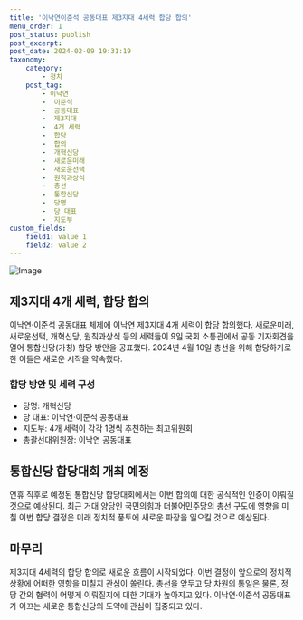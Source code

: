 ```yaml
---
title: '이낙연이준석 공동대표 제3지대 4세력 합당 합의'
menu_order: 1
post_status: publish
post_excerpt: 
post_date: 2024-02-09 19:31:19
taxonomy:
    category:
        - 정치
    post_tag:
        - 이낙연
        -  이준석
        -  공동대표
        -  제3지대
        -  4개 세력
        -  합당
        -  합의
        -  개혁신당
        -  새로운미래
        -  새로운선택
        -  원칙과상식
        -  총선
        -  통합신당
        -  당명
        -  당 대표
        -  지도부
custom_fields:
    field1: value 1
    field2: value 2
---
```


![Image](https://imgnews.pstatic.net/image/001/2024/02/09/PYH2024020903980001300_P4_20240209162807877.jpg?type=w647)

## 제3지대 4개 세력, 합당 합의
이낙연·이준석 공동대표 체제에 이낙연 제3지대 4개 세력이 합당 합의했다. 새로운미래, 새로운선택, 개혁신당, 원칙과상식 등의 세력들이 9일 국회 소통관에서 공동 기자회견을 열어 통합신당(가칭) 합당 방안을 공표했다. 2024년 4월 10일 총선을 위해 합당하기로 한 이들은 새로운 시작을 약속했다.
### 합당 방안 및 세력 구성
- 당명: 개혁신당
- 당 대표: 이낙연·이준석 공동대표
- 지도부: 4개 세력이 각각 1명씩 추천하는 최고위원회
- 총괄선대위원장: 이낙연 공동대표
## 통합신당 합당대회 개최 예정
연휴 직후로 예정된 통합신당 합당대회에서는 이번 합의에 대한 공식적인 인증이 이뤄질 것으로 예상된다. 최근 거대 양당인 국민의힘과 더불어민주당의 총선 구도에 영향을 미칠 이번 합당 결정은 미래 정치적 풍토에 새로운 파장을 일으킬 것으로 예상된다.
## 마무리
제3지대 4세력의 합당 합의로 새로운 흐름이 시작되었다. 이번 결정이 앞으로의 정치적 상황에 어떠한 영향을 미칠지 관심이 쏠린다. 총선을 앞두고 당 차원의 통일은 물론, 정당 간의 협력이 어떻게 이뤄질지에 대한 기대가 높아지고 있다. 이낙연·이준석 공동대표가 이끄는 새로운 통합신당의 도약에 관심이 집중되고 있다.
